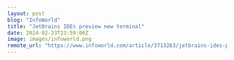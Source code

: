 ```yaml
---
layout: post
blog: "InfoWorld"
title: "JetBrains IDEs preview new terminal"
date: 2024-02-23T23:59:00Z
image: images/infoworld.png
remote_url: "https://www.infoworld.com/article/3713263/jetbrains-ides-preview-new-terminal.html#tk.rss_applicationdevelopment"
---
```

